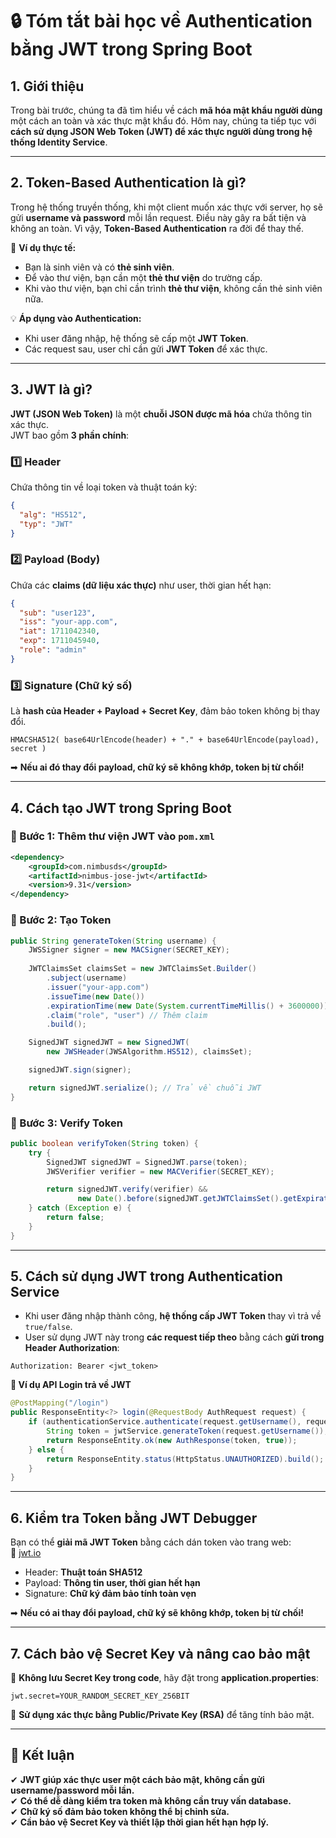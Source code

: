 
# 🔒 **Tóm tắt bài học về Authentication bằng JWT trong Spring Boot**

## **1. Giới thiệu**  
Trong bài trước, chúng ta đã tìm hiểu về cách **mã hóa mật khẩu người dùng** một cách an toàn và xác thực mật khẩu đó. Hôm nay, chúng ta tiếp tục với **cách sử dụng JSON Web Token (JWT) để xác thực người dùng trong hệ thống Identity Service**.

---

## **2. Token-Based Authentication là gì?**  
Trong hệ thống truyền thống, khi một client muốn xác thực với server, họ sẽ gửi **username và password** mỗi lần request. Điều này gây ra bất tiện và không an toàn. Vì vậy, **Token-Based Authentication** ra đời để thay thế.

🔹 **Ví dụ thực tế:**  
- Bạn là sinh viên và có **thẻ sinh viên**.
- Để vào thư viện, bạn cần một **thẻ thư viện** do trường cấp.
- Khi vào thư viện, bạn chỉ cần trình **thẻ thư viện**, không cần thẻ sinh viên nữa.

💡 **Áp dụng vào Authentication:**  
- Khi user đăng nhập, hệ thống sẽ cấp một **JWT Token**.
- Các request sau, user chỉ cần gửi **JWT Token** để xác thực.

---

## **3. JWT là gì?**  
**JWT (JSON Web Token)** là một **chuỗi JSON được mã hóa** chứa thông tin xác thực.  
JWT bao gồm **3 phần chính**:

### **1️⃣ Header**  
Chứa thông tin về loại token và thuật toán ký:  
```json
{
  "alg": "HS512",
  "typ": "JWT"
}
```

### **2️⃣ Payload (Body)**  
Chứa các **claims (dữ liệu xác thực)** như user, thời gian hết hạn:
```json
{
  "sub": "user123",
  "iss": "your-app.com",
  "iat": 1711042340,
  "exp": 1711045940,
  "role": "admin"
}
```

### **3️⃣ Signature (Chữ ký số)**  
Là **hash của Header + Payload + Secret Key**, đảm bảo token không bị thay đổi.
```
HMACSHA512( base64UrlEncode(header) + "." + base64UrlEncode(payload), secret )
```

➡ **Nếu ai đó thay đổi payload, chữ ký sẽ không khớp, token bị từ chối!**

---

## **4. Cách tạo JWT trong Spring Boot**  

### **📌 Bước 1: Thêm thư viện JWT vào `pom.xml`**  
```xml
<dependency>
    <groupId>com.nimbusds</groupId>
    <artifactId>nimbus-jose-jwt</artifactId>
    <version>9.31</version>
</dependency>
```

### **📌 Bước 2: Tạo Token**  
```java
public String generateToken(String username) {
    JWSSigner signer = new MACSigner(SECRET_KEY);
    
    JWTClaimsSet claimsSet = new JWTClaimsSet.Builder()
        .subject(username)
        .issuer("your-app.com")
        .issueTime(new Date())
        .expirationTime(new Date(System.currentTimeMillis() + 3600000)) // 1 giờ
        .claim("role", "user") // Thêm claim
        .build();

    SignedJWT signedJWT = new SignedJWT(
        new JWSHeader(JWSAlgorithm.HS512), claimsSet);

    signedJWT.sign(signer);

    return signedJWT.serialize(); // Trả về chuỗi JWT
}
```

### **📌 Bước 3: Verify Token**
```java
public boolean verifyToken(String token) {
    try {
        SignedJWT signedJWT = SignedJWT.parse(token);
        JWSVerifier verifier = new MACVerifier(SECRET_KEY);

        return signedJWT.verify(verifier) && 
               new Date().before(signedJWT.getJWTClaimsSet().getExpirationTime());
    } catch (Exception e) {
        return false;
    }
}
```

---

## **5. Cách sử dụng JWT trong Authentication Service**  

- Khi user đăng nhập thành công, **hệ thống cấp JWT Token** thay vì trả về `true/false`.
- User sử dụng JWT này trong **các request tiếp theo** bằng cách **gửi trong Header Authorization**:
```
Authorization: Bearer <jwt_token>
```

**📌 Ví dụ API Login trả về JWT**  
```java
@PostMapping("/login")
public ResponseEntity<?> login(@RequestBody AuthRequest request) {
    if (authenticationService.authenticate(request.getUsername(), request.getPassword())) {
        String token = jwtService.generateToken(request.getUsername());
        return ResponseEntity.ok(new AuthResponse(token, true));
    } else {
        return ResponseEntity.status(HttpStatus.UNAUTHORIZED).build();
    }
}
```

---

## **6. Kiểm tra Token bằng JWT Debugger**  
Bạn có thể **giải mã JWT Token** bằng cách dán token vào trang web:  
🔗 [jwt.io](https://jwt.io)

- Header: **Thuật toán SHA512**
- Payload: **Thông tin user, thời gian hết hạn**
- Signature: **Chữ ký đảm bảo tính toàn vẹn**

➡ **Nếu có ai thay đổi payload, chữ ký sẽ không khớp, token bị từ chối!**

---

## **7. Cách bảo vệ Secret Key và nâng cao bảo mật**  

🔹 **Không lưu Secret Key trong code**, hãy đặt trong **application.properties**:
```properties
jwt.secret=YOUR_RANDOM_SECRET_KEY_256BIT
```
🔹 **Sử dụng xác thực bằng Public/Private Key (RSA)** để tăng tính bảo mật.

---

## **📌 Kết luận**  
✔ **JWT giúp xác thực user một cách bảo mật, không cần gửi username/password mỗi lần.**  
✔ **Có thể dễ dàng kiểm tra token mà không cần truy vấn database.**  
✔ **Chữ ký số đảm bảo token không thể bị chỉnh sửa.**  
✔ **Cần bảo vệ Secret Key và thiết lập thời gian hết hạn hợp lý.**  
